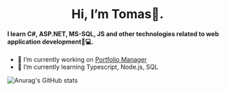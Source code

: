 
<!--
**TomasSobotaT/TomasSobotaT** is a ✨ _special_ ✨ repository because its `README.md` (this file) appears on your GitHub profile.


- 👯 I’m looking to collaborate on ...
- 🤔 I’m looking for help with ...
- 💬 Ask me about ...
- 📫 How to reach me: ...
- 😄 Pronouns: ...
- ⚡ Fun fact: ...
-->
  <h1 align="center" > Hi, I’m Tomas👋. </h1>
  <h4>I learn C#, ASP.NET, MS-SQL, JS and other technologies related to web application development👀💻.</h4>

- 🔭 I’m currently working on <a href="https://github.com/TomasSobotaT/Portfolio_Manager">Portfolio Manager<a>
- 🌱 I’m currently learning Typescript, Node.js, SQL

![Anurag's GitHub stats](https://github-readme-stats.vercel.app/api?username=TomasSobotaT&show_icons=true&theme=transparent)
